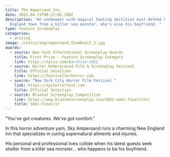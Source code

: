 ```yaml
---
title: The Ampersand Inn
date: 2022-04-21T00:12:02.188Z
description: "An innkeeper with magical healing abilities must defend his New
  England town from a killer sea monster, who's also his boyfriend. "
type: Feature Screenplay
categories:
  - writing
image: /static/img/ampersand_thumbnail_2.jpg
awards:
  - source: New York International Screenplay Awards
    title: First Prize - Feature Screenplay Category
    link: https://nyisa.com/#archive-2022
  - source: Horror Underground Film & Screenplay Festival
    title: Official Selection
    link: https://festivalforhorror.com
  - source: "New York City Horror Film Festival "
    link: https://nychorrorfest.com
    title: Official Selection
  - source: BlueCat Screenplay Competition
    link: https://www.bluecatscreenplay.com/2022-semi-finalists/
    title: Semi-Finalist
---
```

"You've got creatures. We've got comfort."

In this horror adventure yarn, Sky Ampersand runs a charming New England inn that specializes in curing supernatural ailments and injuries. 

His personal and professional lives collide when his latest guests seek shelter from a killer sea monster... who happens to be his boyfriend.